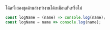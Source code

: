 โค้ดทั้งสองชุดด้านล่างทำงานได้เหมือนกันหรือไม่

```js
const logName = (name) => console.log(name);
const logName = name => console.log(name);
```

<!-- เหมือนกันเพราะใน arrow funtion  หากมี parameter  แค่ตัวเดียวสามารถละ () ได้-->
